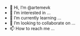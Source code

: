 - 👋 Hi, I’m @artemevk
- 👀 I’m interested in ...
- 🌱 I’m currently learning ...
- 💞️ I’m looking to collaborate on ...
- 📫 How to reach me ...

<!---
artemevk/artemevk is a ✨ special ✨ repository because its `README.md` (this file) appears on your GitHub profile.
You can click the Preview link to take a look at your changes.
--->
